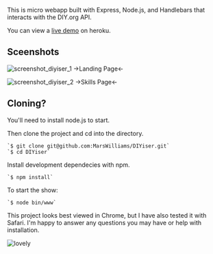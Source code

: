 This is micro webapp built with Express, Node.js, and Handlebars that interacts with the DIY.org API.

You can view a <a href="https://saltwatersun.herokuapp.com/">live demo</a> on heroku.

Sceenshots
-----------------------
![screenshot_diyiser_1](https://cloud.githubusercontent.com/assets/6811339/6098166/f94a39b2-af8a-11e4-8a62-a6067eb18224.png)
->Landing Page<-

![screenshot_diyiser_2](https://cloud.githubusercontent.com/assets/6811339/6098171/0faa4d32-af8b-11e4-95a2-23ee3259c85f.png)
->Skills Page<-


Cloning?
-----------------------
You'll need to install node.js to start.

Then clone the project and cd into the directory.

	`$ git clone git@github.com:MarsWilliams/DIYiser.git`
	`$ cd DIYiser`

Install development dependecies with npm.

	`$ npm install`

To start the show:

	`$ node bin/www`

This project looks best viewed in Chrome, but I have also tested it with Safari.
I'm happy to answer any questions you may have or help with installation.  

![lovely](https://cloud.githubusercontent.com/assets/6811339/5433884/6ed29e24-8400-11e4-906d-cb4bec19b8e4.png)
